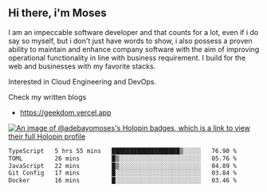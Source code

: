 ## Hi there, i'm Moses

I am an impeccable software developer and that counts for a lot, even if i do say so myself, but i don't just have words to show, i also possess a proven ability to maintain and enhance company software with the aim of improving operational functionality in line with business requirement. I build for the web and businesses with my favorite stacks.

Interested in Cloud Engineering and DevOps.

Check my written blogs
- https://geekdom.vercel.app

[![An image of @adebayomoses's Holopin badges, which is a link to view their full Holopin profile](https://holopin.me/adebayomoses)](https://holopin.io/@adebayomoses)

<!--START_SECTION:waka-->

```txt
TypeScript   5 hrs 55 mins   ███████████████████▒░░░░░   76.90 %
TOML         26 mins         █▒░░░░░░░░░░░░░░░░░░░░░░░   05.76 %
JavaScript   22 mins         █▒░░░░░░░░░░░░░░░░░░░░░░░   04.89 %
Git Config   17 mins         █░░░░░░░░░░░░░░░░░░░░░░░░   03.84 %
Docker       16 mins         █░░░░░░░░░░░░░░░░░░░░░░░░   03.46 %
```

<!--END_SECTION:waka-->
